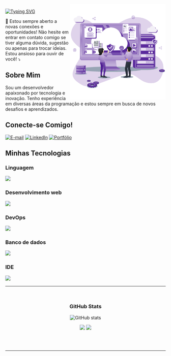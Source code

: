 <img align="right" alt="" height="300px" src="./images/cloud.png">

[![Typing SVG](https://readme-typing-svg.demolab.com?font=Fira+Code&weight=600&size=25&pause=1000&color=0A66C2&random=false&width=435&height=40&lines=Ol%C3%A1%2C+eu+me+chamo+Pedro+Felipe!+%F0%9F%91%BE%F0%9F%93%9A%F0%9F%92%99)](https://git.io/typing-svg)

<p align="left">💌 Estou sempre aberto a novas conexões e oportunidades! Não hesite em entrar em contato comigo se tiver alguma dúvida, sugestão ou apenas para trocar ideias. Estou ansioso para ouvir de você! ⤵️</p>

## Sobre Mim
Sou um desenvolvedor apaixonado por tecnologia e inovação. Tenho experiência em diversas áreas da programação e estou sempre em busca de novos desafios e aprendizados.

## Conecte-se Comigo!
[![E-mail](https://img.shields.io/badge/-Email-000?style=for-the-badge&logo=microsoft-outlook&logoColor=FF00F6&color:FFF)](mailto:pedrossdaf2@gmail.com)
[![LinkedIn](https://img.shields.io/badge/-LinkedIn-000?style=for-the-badge&logo=linkedin&logoColor=0A66C2&color:FFF)](https://www.linkedin.com/in/pedro-felipe-816563253/)
[![Portfólio](https://img.shields.io/badge/-Portfólio-000?style=for-the-badge&logo=beacons&logoColor=0A66C2&color:FFF)](https://beacons.ai/pedrofelipecs)


## Minhas Tecnologias

### Linguagem

<div align="left">
 <img src="https://skillicons.dev/icons?i=bash,python,rust" /> 
</div>

### Desenvolvimento web

<div align="left">
 <img src="https://skillicons.dev/icons?i=js,html,css" /> 
</div>

### DevOps

<div align="left">
 <img src="https://skillicons.dev/icons?i=debian,ubuntu,vim" /> 
</div>

### Banco de dados

<div align="left">
 <img src="https://skillicons.dev/icons?i=mysql,postgresql,mariadb" /> 
</div>

### IDE

<div align="left">
 <img src="https://skillicons.dev/icons?i=vscode" /> 
</div>

---

<div align="center"><br>
<h3>GitHub Stats</h3>

![GitHub stats](https://github-readme-streak-stats.herokuapp.com/?user=PedroFelipeCS&theme=dark&hide_border=false)
<br>

<div style={{display: "flex"}}>
 <img height="180em" src="https://github-readme-stats.vercel.app/api/top-langs/?username=PedroFelipeCS&layout=compact&theme=dark" />
 
 <img height="180em" src="https://github-readme-stats.vercel.app/api?username=PedroFelipeCS&show_icons=true&theme=dark" />
</div>
</div>

<br><br>

---
